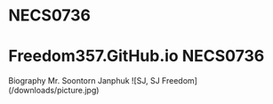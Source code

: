 # NECS0736
# Freedom357.GitHub.io NECS0736


Biography
Mr. Soontorn Janphuk
![SJ, SJ Freedom] (/downloads/picture.jpg)